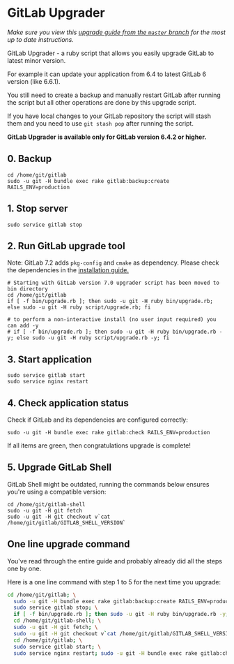 # GitLab Upgrader
*Make sure you view this [upgrade guide from the `master` branch](../../../master/doc/update/upgrader.md) for the most up to date instructions.*

GitLab Upgrader - a ruby script that allows you easily upgrade GitLab to latest minor version.

For example it can update your application from 6.4 to latest GitLab 6 version (like 6.6.1).

You still need to create a backup and manually restart GitLab after running the script but all other operations are done by this upgrade script.

If you have local changes to your GitLab repository the script will stash them and you need to use `git stash pop` after running the script.

**GitLab Upgrader is available only for GitLab version 6.4.2 or higher.**

## 0. Backup

    cd /home/git/gitlab
    sudo -u git -H bundle exec rake gitlab:backup:create RAILS_ENV=production

## 1. Stop server

    sudo service gitlab stop

## 2. Run GitLab upgrade tool

Note: GitLab 7.2 adds `pkg-config` and `cmake` as dependency. Please check the dependencies in the [installation guide.](../../../master/doc/install/installation.md#1-packages-dependencies)

    # Starting with GitLab version 7.0 upgrader script has been moved to bin directory
    cd /home/git/gitlab
    if [ -f bin/upgrade.rb ]; then sudo -u git -H ruby bin/upgrade.rb; else sudo -u git -H ruby script/upgrade.rb; fi

    # to perform a non-interactive install (no user input required) you can add -y
    # if [ -f bin/upgrade.rb ]; then sudo -u git -H ruby bin/upgrade.rb -y; else sudo -u git -H ruby script/upgrade.rb -y; fi

## 3. Start application

    sudo service gitlab start
    sudo service nginx restart

## 4. Check application status

Check if GitLab and its dependencies are configured correctly:

    sudo -u git -H bundle exec rake gitlab:check RAILS_ENV=production

If all items are green, then congratulations upgrade is complete!

## 5. Upgrade GitLab Shell

GitLab Shell might be outdated, running the commands below ensures you're using a compatible version:

```
cd /home/git/gitlab-shell
sudo -u git -H git fetch
sudo -u git -H git checkout v`cat /home/git/gitlab/GITLAB_SHELL_VERSION`
```

## One line upgrade command

You've read through the entire guide and probably already did all the steps one by one.

Here is a one line command with step 1 to 5 for the next time you upgrade:

```bash
cd /home/git/gitlab; \
  sudo -u git -H bundle exec rake gitlab:backup:create RAILS_ENV=production; \
  sudo service gitlab stop; \
  if [ -f bin/upgrade.rb ]; then sudo -u git -H ruby bin/upgrade.rb -y; else sudo -u git -H ruby script/upgrade.rb -y; fi; \
  cd /home/git/gitlab-shell; \
  sudo -u git -H git fetch; \
  sudo -u git -H git checkout v`cat /home/git/gitlab/GITLAB_SHELL_VERSION`; \
  cd /home/git/gitlab; \
  sudo service gitlab start; \
  sudo service nginx restart; sudo -u git -H bundle exec rake gitlab:check RAILS_ENV=production
```
